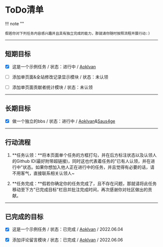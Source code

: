 # ToDo清单

!!! note ""

    假若你对下列任务内容感兴趣并且具有独立完成的能力，那就请你随时按照流程开展行动:)

---

## 短期目标

- [x] 这是一个示例任务 / 状态：进行中 / [AokIvan](https://github.com/AokIvan)

- [ ] 添加单页面&全站修改记录显示模块 / 状态：未认领

- [ ] 添加单页面贡献者统计模块 / 状态：未认领

---

## 长期目标

- [x] 做一个独立的bbs / 状态：进行中 / [AokIvan](https://github.com/AokIvan)&[Saus4ge](https://github.com/Saus4ge)

---

## 行动流程

1. **任务认领：**将本页面单个任务的方框打勾，并在后方标注状态以及认领人的Github ID(最好附带超链接)，同时这也代表着任务的"已有人认领，并在进行中"状态。如果你想加入他人正在进行中的任务，并且觉得有必要的话，请不用客气，直接联系相关认领人~

2. **任务完成：**假若你确定你的任务完成了，且不存在问题，那就请将此任务移动至下方"已完成目标"栏目并批注完成时间，再次感谢你对社区做出的贡献。

---

## 已完成的目标

- [x] 这是一个示例任务 / 状态：已完成 / [AokIvan](https://github.com/AokIvan) / 2022.06.04

- [x] 添加评论留言模块 / 状态：已完成 / [AokIvan](https://github.com/AokIvan) / 2022.06.06
